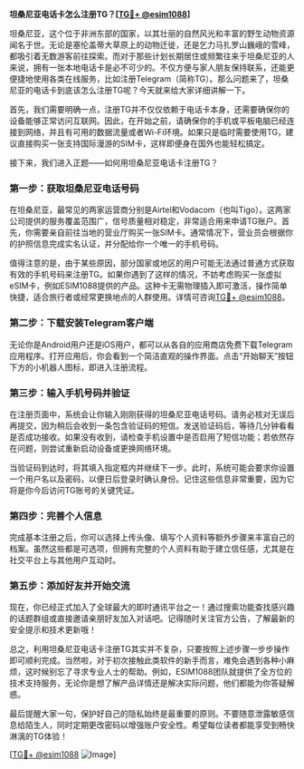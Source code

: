**坦桑尼亚电话卡怎么注册TG？[[TG💪+ @esim1088](https://t.me/s/esim1088)]**

坦桑尼亚，这个位于非洲东部的国家，以其壮丽的自然风光和丰富的野生动物资源闻名于世。无论是塞伦盖蒂大草原上的动物迁徙，还是乞力马扎罗山巍峨的雪峰，都吸引着无数游客前往探索。而对于那些计划长期居住或频繁往来于坦桑尼亚的人来说，拥有一张本地电话卡是必不可少的。不仅方便与家人朋友保持联系，还能更便捷地使用各类在线服务，比如注册Telegram（简称TG）。那么问题来了，坦桑尼亚的电话卡到底该怎么注册TG呢？今天就来给大家详细讲解一下。

首先，我们需要明确一点，注册TG并不仅仅依赖于电话卡本身，还需要确保你的设备能够正常访问互联网。因此，在开始之前，请确保你的手机或平板电脑已经连接到网络，并且有可用的数据流量或者Wi-Fi环境。如果只是临时需要使用TG，建议直接购买一张支持国际漫游的SIM卡，这样即便身在国外也能轻松搞定。

接下来，我们进入正题——如何用坦桑尼亚电话卡注册TG？

### 第一步：获取坦桑尼亚电话号码

在坦桑尼亚，最常见的两家运营商分别是Airtel和Vodacom（也叫Tigo）。这两家公司提供的服务覆盖范围广，信号质量相对稳定，非常适合用来申请TG账户。首先，你需要亲自前往当地的营业厅购买一张SIM卡。通常情况下，营业员会根据你的护照信息完成实名认证，并分配给你一个唯一的手机号码。

值得注意的是，由于某些原因，部分国家或地区的用户可能无法通过普通方式获取有效的手机号码来注册TG。如果你遇到了这样的情况，不妨考虑购买一张虚拟eSIM卡，例如ESIM1088提供的产品。这种卡无需物理插入即可激活，操作简单快捷，适合旅行者或经常更换地点的人群使用。详情可咨询[TG💪+ @esim1088](https://t.me/s/esim1088)。

### 第二步：下载安装Telegram客户端

无论你是Android用户还是iOS用户，都可以从各自的应用商店免费下载Telegram应用程序。打开应用后，你会看到一个简洁直观的操作界面。点击“开始聊天”按钮下方的小机器人图标，即进入注册流程。

### 第三步：输入手机号码并验证

在注册页面中，系统会让你输入刚刚获得的坦桑尼亚电话号码。请务必核对无误后再提交，因为稍后会收到一条包含验证码的短信。发送验证码后，等待几分钟看看是否成功接收。如果没有收到，请检查手机设置中是否启用了短信功能；若依然存在问题，则尝试重新启动设备或更换网络环境。

当验证码到达时，将其填入指定框内并继续下一步。此时，系统可能会要求你设置一个用户名以及密码，以便日后登录时确认身份。记住这些信息非常重要，因为它将是你今后访问TG账号的关键凭证。

### 第四步：完善个人信息

完成基本注册之后，你可以选择上传头像、填写个人资料等额外步骤来丰富自己的档案。虽然这些都是可选项，但拥有完整的个人资料有助于建立信任感，尤其是在社交平台上与其他用户互动时。

### 第五步：添加好友并开始交流

现在，你已经正式加入了全球最大的即时通讯平台之一！通过搜索功能查找感兴趣的话题群组或直接邀请亲朋好友加入对话吧。记得随时关注官方公告，了解最新的安全提示和技术更新哦！

总之，利用坦桑尼亚电话卡注册TG其实并不复杂，只要按照上述步骤一步步操作即可顺利完成。当然啦，对于初次接触此类软件的新手而言，难免会遇到各种小麻烦，这时候别忘了寻求专业人士的帮助。例如，ESIM1088团队就提供了全方位的技术支持服务，无论你是想了解产品详情还是解决实际问题，他们都能为你答疑解惑。

最后提醒大家一句，保护好自己的隐私始终是最重要的原则。不要随意泄露敏感信息给陌生人，同时定期更改密码以增强账户安全性。希望每位读者都能享受到畅快淋漓的TG体验！

[[TG💪+ @esim1088](https://t.me/s/esim1088) ![Image](https://i.postimg.cc/4NQfJmqS/Snipaste-2025-05-13-00-14-12.png)]